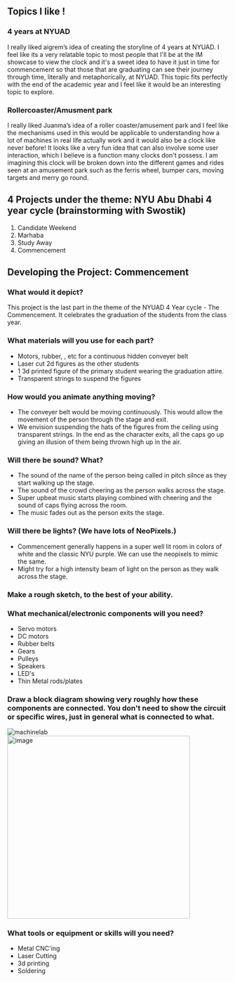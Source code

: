 ## Topics I like !

### 4 years at NYUAD

I really liked aigrem’s idea of creating the storyline of 4 years at NYUAD. I feel like its a very relatable topic to most people that I'll be at the IM showcase to view the clock and it's a sweet idea to have it just in time for commencement so that those that are graduating can see their journey through time, literally and metaphorically, at NYUAD. This topic fits perfectly with the end of the academic year and I feel like it would be an interesting topic to explore. 

### Rollercoaster/Amusment park

I really liked Juanma’s idea of a roller coaster/amusement park and I feel like the mechanisms used in this would be applicable to understanding how a lot of machines in real life actually work and it would also be a clock like never before! It looks like a very fun idea that can also involve some user interaction, which I believe is a function many clocks don't possess. I am imagining this clock will be broken down into the different games and rides seen at an amusement park such as the ferris wheel, bumper cars, moving targets and merry go round.  



## 4 Projects under the theme: NYU Abu Dhabi 4 year cycle (brainstorming with Swostik)

1. Candidate Weekend
2. Marhaba
3. Study Away
4. Commencement

## Developing the Project: Commencement

### What would it depict?

This project is the last part in the theme of the NYUAD 4 Year cycle - The Commencement. It celebrates the graduation of the students from the class year.

### What materials will you use for each part?

- Motors, rubber, , etc for a continuous hidden conveyer belt
- Laser cut 2d figures as the other students
- 1 3d printed figure of the primary student wearing the graduation attire.
- Transparent strings to suspend the figures

### How would you animate anything moving?

- The conveyer belt would be moving continuously. This would allow the movement of the person through the stage and exit.
- We envision suspending the hats of the figures from the ceiling using transparent strings. In the end as the character exits, all the caps go up giving an illusion of them being thrown high up in the air.

### Will there be sound? What?

- The sound of the name of the person being called in pitch silnce as they start walking up the stage.
- The sound of the crowd cheering as the person walks across the stage.
- Super upbeat music starts playing combined with cheering and the sound of caps flying across the room.
- The music fades out as the person exits the stage.

### Will there be lights? (We have lots of NeoPixels.)

- Commencement generally happens in a super well lit room in colors of white and the classic NYU purple. We can use the neopixels to mimic the same.
- Might try for a high intensity beam of light on the person as they walk across the stage.

### Make a rough sketch, to the best of your ability.

### What mechanical/electronic components will you need?

- Servo motors
- DC motors
- Rubber belts
- Gears
- Pulleys
- Speakers
- LED's
- Thin Metal rods/plates

### Draw a block diagram showing very roughly how these components are connected. You don't need to show the circuit or specific wires, just in general what is connected to what.

![machinelab](https://github.com/daniaezz/machineLab/assets/90758857/3b1fc077-470c-47f6-9b37-0605e862c829)
<img width="416" alt="image" src="https://github.com/daniaezz/machineLab/assets/90758857/cd49d27d-e4e1-4678-a6ae-8cc6d0a12399">

### What tools or equipment or skills will you need?

- Metal CNC'ing
- Laser Cutting
- 3d printing
- Soldering
